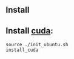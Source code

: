 ## Install 

## Install [cuda](https://developer.nvidia.com/cuda-downloads?target_os=Linux&target_arch=x86_64&Distribution=Ubuntu&target_version=20.04&target_type=runfile_local):

```shell
source ./init_ubuntu.sh
install_cuda
```
